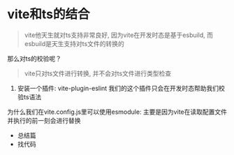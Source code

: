# vite和ts的结合

> vite他天生就对ts支持非常良好, 因为vite在开发时态是基于esbuild, 而esbuild是天生支持对ts文件的转换的

那么对ts的校验呢？

> vite只对ts文件进行转换, 并不会对ts文件进行类型检查

1. 安装一个插件: vite-plugin-eslint
    我们的这个插件只会在开发时态帮助我们校验ts语法

为什么我们在vite.config.js里可以使用esmodule: 主要是因为vite在读取配置文件并执行的前一刻会进行替换


- 总结篇
- 找代码